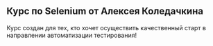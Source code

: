 ## Курс по Selenium от Алексея Коледачкина

Курс создан для тех, кто хочет осуществить качественный старт в направлении автоматизации тестирования!